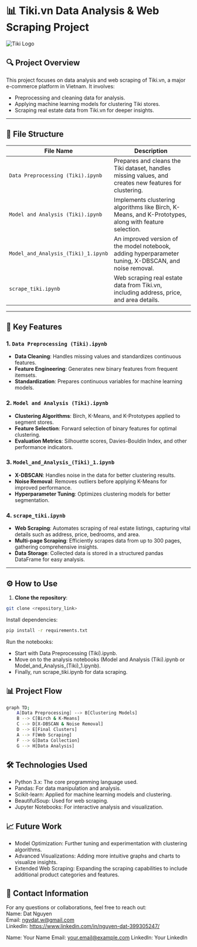 # 📊 Tiki.vn Data Analysis & Web Scraping Project

![Tiki Logo](https://upload.wikimedia.org/wikipedia/commons/thumb/5/55/Tiki_VN_Logo.svg/512px-Tiki_VN_Logo.svg.png)

## 🔍 **Project Overview**
This project focuses on data analysis and web scraping of Tiki.vn, a major e-commerce platform in Vietnam. It involves:
- Preprocessing and cleaning data for analysis.
- Applying machine learning models for clustering Tiki stores.
- Scraping real estate data from Tiki.vn for deeper insights.

---

## 📂 **File Structure**

| File Name                     | Description                                                                 |
|-------------------------------|-----------------------------------------------------------------------------|
| `Data Preprocessing (Tiki).ipynb` | Prepares and cleans the Tiki dataset, handles missing values, and creates new features for clustering. |
| `Model and Analysis (Tiki).ipynb` | Implements clustering algorithms like Birch, K-Means, and K-Prototypes, along with feature selection. |
| `Model_and_Analysis_(Tiki)_1.ipynb` | An improved version of the model notebook, adding hyperparameter tuning, X-DBSCAN, and noise removal. |
| `scrape_tiki.ipynb`            | Web scraping real estate data from Tiki.vn, including address, price, and area details. |

---

## 🚀 **Key Features**

### 1. `Data Preprocessing (Tiki).ipynb`
- **Data Cleaning**: Handles missing values and standardizes continuous features.
- **Feature Engineering**: Generates new binary features from frequent itemsets.
- **Standardization**: Prepares continuous variables for machine learning models.
  
### 2. `Model and Analysis (Tiki).ipynb`
- **Clustering Algorithms**: Birch, K-Means, and K-Prototypes applied to segment stores.
- **Feature Selection**: Forward selection of binary features for optimal clustering.
- **Evaluation Metrics**: Silhouette scores, Davies-Bouldin Index, and other performance indicators.

### 3. `Model_and_Analysis_(Tiki)_1.ipynb`
- **X-DBSCAN**: Handles noise in the data for better clustering results.
- **Noise Removal**: Removes outliers before applying K-Means for improved performance.
- **Hyperparameter Tuning**: Optimizes clustering models for better segmentation.

### 4. `scrape_tiki.ipynb`
- **Web Scraping**: Automates scraping of real estate listings, capturing vital details such as address, price, bedrooms, and area.
- **Multi-page Scraping**: Efficiently scrapes data from up to 300 pages, gathering comprehensive insights.
- **Data Storage**: Collected data is stored in a structured pandas DataFrame for easy analysis.

---

## ⚙️ **How to Use**

1. **Clone the repository**:
```bash
git clone <repository_link>
```
Install dependencies:
```bash
pip install -r requirements.txt
```
Run the notebooks:
- Start with Data Preprocessing (Tiki).ipynb.
- Move on to the analysis notebooks (Model and Analysis (Tiki).ipynb or Model_and_Analysis_(Tiki)_1.ipynb).
- Finally, run scrape_tiki.ipynb for data scraping.
## 📊 Project Flow
```bash 
graph TD;
    A[Data Preprocessing] --> B[Clustering Models]
    B --> C[Birch & K-Means]
    C --> D[X-DBSCAN & Noise Removal]
    D --> E[Final Clusters]
    A --> F[Web Scraping]
    F --> G[Data Collection]
    G --> H[Data Analysis]
```
## 🛠 Technologies Used
- Python 3.x: The core programming language used.
- Pandas: For data manipulation and analysis.
- Scikit-learn: Applied for machine learning models and clustering.
- BeautifulSoup: Used for web scraping.
- Jupyter Notebooks: For interactive analysis and visualization.
## 📈 Future Work
- Model Optimization: Further tuning and experimentation with clustering algorithms.
- Advanced Visualizations: Adding more intuitive graphs and charts to visualize insights.
- Extended Web Scraping: Expanding the scraping capabilities to include additional product categories and features.
## 💬 Contact Information
For any questions or collaborations, feel free to reach out: <br>
Name: Dat Nguyen <br>
Email: ngvdat.w@gmail.com <br>
LinkedIn: https://www.linkedin.com/in/nguyen-dat-399305247/

Name: Your Name
Email: your.email@example.com
LinkedIn: Your LinkedIn
